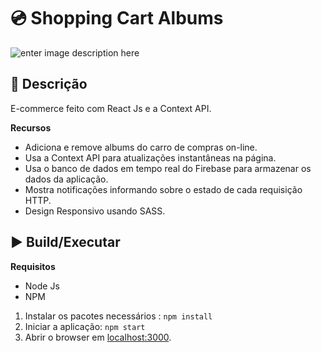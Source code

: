 
# 💿 Shopping Cart Albums

![enter image description here](https://s9.gifyu.com/images/ShoppingCart.gif)


## 🔎 Descrição
E-commerce feito com React Js e a Context API.

**Recursos**

- Adiciona e remove albums do carro de compras on-line.
- Usa a Context API para atualizações instantâneas na página.
- Usa o banco de dados em tempo real do Firebase para armazenar os dados da aplicação. 
- Mostra notificações informando sobre o estado de cada requisição HTTP.
- Design Responsivo usando SASS. 

##  ▶️ Build/Executar
**Requisitos**
- Node Js
- NPM
1. Instalar os pacotes necessários : `npm install`
2. Iniciar a aplicação: `npm start` 
5. Abrir o browser em [localhost:3000](https://localhost:3000/).

